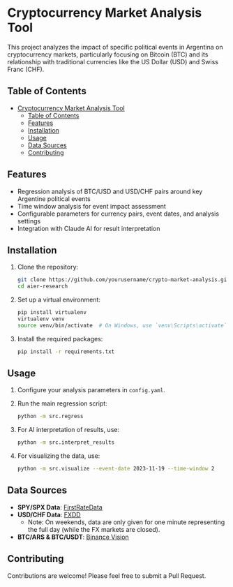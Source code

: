 # Cryptocurrency Market Analysis Tool

This project analyzes the impact of specific political events in Argentina on cryptocurrency markets, particularly focusing on Bitcoin (BTC) and its relationship with traditional currencies like the US Dollar (USD) and Swiss Franc (CHF).

## Table of Contents

- [Cryptocurrency Market Analysis Tool](#cryptocurrency-market-analysis-tool)
  - [Table of Contents](#table-of-contents)
  - [Features](#features)
  - [Installation](#installation)
  - [Usage](#usage)
  - [Data Sources](#data-sources)
  - [Contributing](#contributing)

## Features

- Regression analysis of BTC/USD and USD/CHF pairs around key Argentine political events
- Time window analysis for event impact assessment
- Configurable parameters for currency pairs, event dates, and analysis settings
- Integration with Claude AI for result interpretation

## Installation

1. Clone the repository:
   ```bash
   git clone https://github.com/yourusername/crypto-market-analysis.git
   cd aier-research
   ```

2. Set up a virtual environment:
   ```bash
   pip install virtualenv
   virtualenv venv
   source venv/bin/activate  # On Windows, use `venv\Scripts\activate`
   ```

3. Install the required packages:
   ```bash
   pip install -r requirements.txt
   ```

## Usage

1. Configure your analysis parameters in `config.yaml`.

2. Run the main regression script:
   ```bash
   python -m src.regress
   ```

3. For AI interpretation of results, use:
   ```bash
   python -m src.interpret_results
   ```

4. For visualizing the data, use:
   ```bash
   python -m src.visualize --event-date 2023-11-19 --time-window 2
   ```

## Data Sources

- **SPY/SPX Data**: [FirstRateData](https://firstratedata.com/free-intraday-data)
- **USD/CHF Data**: [FXDD](https://www.fxdd.com/mt/en/market-data/metatrader-1-minute-data)
  - Note: On weekends, data are only given for one minute representing the full day (while the FX markets are closed).
- **BTC/ARS & BTC/USDT**: [Binance Vision](https://data.binance.vision/?prefix=data/spot/daily/klines/)

## Contributing

Contributions are welcome! Please feel free to submit a Pull Request.
